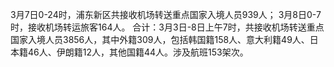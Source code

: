 3月7日0-24时，浦东新区共接收机场转送重点国家入境人员939人；
3月8日0-7时，接收机场转运旅客164人。
合计：3月3日-8日上午7时，共接收机场转送重点国家入境人员3856人，其中外籍309人，包括韩国籍158人、意大利籍49人、日本籍46人、伊朗籍12人，其他国籍44人。涉及航班153架次。